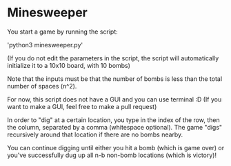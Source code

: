 # Minesweeper

You start a game by running the script:

'python3 minesweeper.py'

(If you do not edit the parameters in the script, the script will automatically initialize it to a 10x10 board, with 10 bombs)

Note that the inputs must be that the number of bombs is less than the total number of spaces (n^2).

For now, this script does not have a GUI and you can use terminal :D (If you want to make a GUI, feel free to make a pull request)

In order to "dig" at a certain location, you type in the index of the row, then the column, separated by a comma (whitespace optional). The game "digs" recursively around that location if there are no bombs nearby.

You can continue digging until either you hit a bomb (which is game over) or you've successfully dug up all n-b non-bomb locations (which is victory)!
